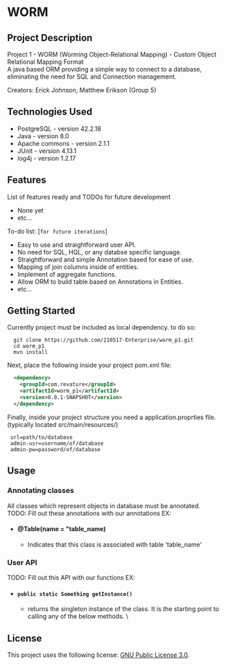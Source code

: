 # WORM



## Project Description
Project 1 - WORM (Worming Object-Relational Mapping) - Custom Object Relational Mapping Format\
A java based ORM providing a simple way to connect to a database, eliminating the need for SQL and Connection management.

Creators: Erick Johnson, Matthew Erikson (Group 5)

## Technologies Used

* PostgreSQL - version 42.2.18  
* Java - version 8.0  
* Apache commons - version 2.1.1
* JUnit - version 4.13.1
* log4j - version 1.2.17

## Features

List of features ready and TODOs for future development  
* None yet
* etc...

To-do list: [`for future iterations`]
* Easy to use and straightforward user API.  
* No need for SQL, HQL, or any databse specific language.  
* Straightforward and simple Annotation based for ease of use. 
* Mapping of join columns inside of entities.    
* Implement of aggregate functions.  
* Allow ORM to build table based on Annotations in Entities.  
* etc...

## Getting Started  
Currently project must be included as local dependency. to do so:
```shell
  git clone https://github.com/210517-Enterprise/worm_p1.git
  cd worm_p1
  mvn install
```
Next, place the following inside your project pom.xml file:
```XML
  <dependency>
    <groupId>com.revature</groupId>
    <artifactId>worm_p1</artifactId>
    <version>0.0.1-SNAPSHOT</version>
  </dependency>

```

Finally, inside your project structure you need a application.proprties file. 
 (typically located src/main/resources/)
 ``` 
  url=path/to/database
  admin-usr=username/of/database
  admin-pw=password/of/database  
  ```
  
## Usage  
  ### Annotating classes  
  All classes which represent objects in database must be annotated.\
  TODO: Fill out these annotations with our annotations EX:
   - #### @Table(name = "table_name)  
      - Indicates that this class is associated with table 'table_name'  

  ### User API  
  TODO: Fill out this API with our functions EX:
  - #### `public static Something getInstance()`  
     - returns the singleton instance of the class. It is the starting point to calling any of the below methods.  \
 



## License

This project uses the following license: [GNU Public License 3.0](https://www.gnu.org/licenses/gpl-3.0.en.html).
